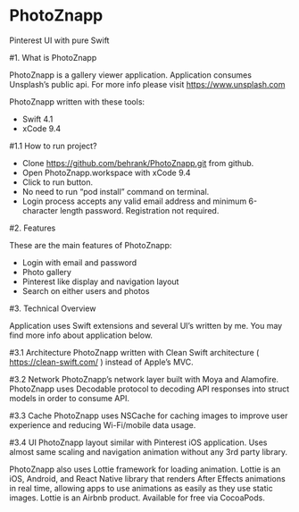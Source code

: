 # PhotoZnapp
Pinterest UI with pure Swift

#1.	What is PhotoZnapp

PhotoZnapp is a gallery viewer application.  Application consumes Unsplash’s public api. For more info please visit https://www.unsplash.com

PhotoZnapp written with these tools:

-	Swift 4.1
-	xCode 9.4 

#1.1 How to run project? 

-	Clone https://github.com/behrank/PhotoZnapp.git from github. 
-	Open PhotoZnapp.workspace with xCode 9.4
-	Click to run button. 
-	No need to run “pod install” command on terminal. 
-	Login process accepts any valid email address and minimum 6-character length password. Registration not required.

#2.	Features

These are the main features of PhotoZnapp:
-	Login with email and password
-	Photo gallery
-	Pinterest like display and navigation layout
-	Search on either users and photos

#3.	Technical Overview

Application uses Swift extensions and several UI’s written by me. You may find more info about application below.

#3.1 Architecture
PhotoZnapp written with Clean Swift architecture ( https://clean-swift.com/ ) instead of Apple’s MVC. 

#3.2 Network
PhotoZnapp’s network layer built with Moya and Alamofire. PhotoZnapp uses Decodable protocol to decoding API responses into struct models in order to consume API.

#3.3 Cache
PhotoZnapp uses NSCache for caching images to improve user experience and reducing Wi-Fi/mobile data usage.

#3.4 UI
PhotoZnapp layout similar with Pinterest iOS application. Uses almost same scaling and navigation animation without any 3rd party library.

PhotoZnapp also uses Lottie framework for loading animation. Lottie is an iOS, Android, and React Native library that renders After Effects animations in real time, allowing apps to use animations as easily as they use static images. Lottie is an Airbnb product. Available for free via CocoaPods.

